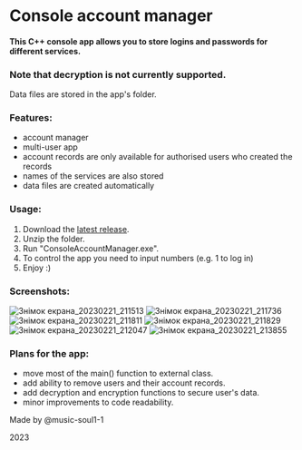 # Console account manager
#### This C++ console app allows you to store logins and passwords for different services.
### Note that decryption is not currently supported.
Data files are stored in the app's folder.

### Features:
* account manager
* multi-user app
* account records are only available for authorised users who created the records
* names of the services are also stored
* data files are created automatically

### Usage:
1. Download the [latest release](https://github.com/music-soul1-1/ConsoleAccountManager/releases).
2. Unzip the folder.
3. Run "ConsoleAccountManager.exe".
4. To control the app you need to input numbers (e.g. 1 to log in)
5. Enjoy :)

### Screenshots:

![Знімок екрана_20230221_211513](https://user-images.githubusercontent.com/72669184/220441132-52ba0741-9d1d-4333-b4ad-87c95266ddf8.png)
![Знімок екрана_20230221_211736](https://user-images.githubusercontent.com/72669184/220441232-04baa18b-2111-41dd-b0ee-fa802a1a5d04.png)
![Знімок екрана_20230221_211811](https://user-images.githubusercontent.com/72669184/220441312-0fc083f9-7f7a-40c8-871b-ff0a9e2dba1b.png)
![Знімок екрана_20230221_211829](https://user-images.githubusercontent.com/72669184/220441325-c71b877d-8cd5-49b9-a64d-075d0466963a.png)
![Знімок екрана_20230221_212047](https://user-images.githubusercontent.com/72669184/220441332-3caaf763-6d72-4a5b-9eec-1f3320be5aa0.png)
![Знімок екрана_20230221_213855](https://user-images.githubusercontent.com/72669184/220442269-4a8a553e-4e9c-42ac-8280-10e2a8449fba.png)



### Plans for the app:
* move most of the main() function to external class.
* add ability to remove users and their account records.
* add decryption and encryption functions to secure user's data.
* minor improvements to code readability.


Made by @music-soul1-1

2023
